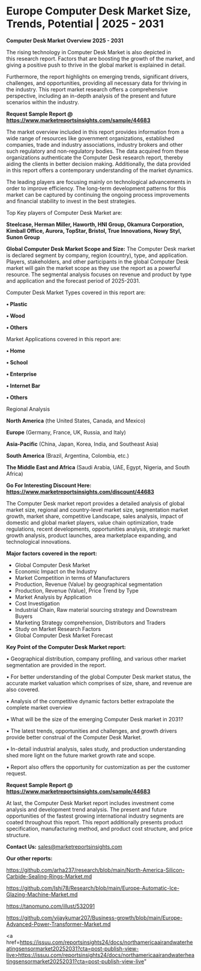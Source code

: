 # Europe Computer Desk Market Size, Trends, Potential | 2025 - 2031

<Strong> Computer Desk Market Overview 2025 - 2031</strong>

The rising technology in Computer Desk Market is also depicted in this research report. Factors that are boosting the growth of the market, and giving a positive push to thrive in the global market is explained in detail.

Furthermore, the report highlights on emerging trends, significant drivers, challenges, and opportunities, providing all necessary data for thriving in the industry. This report market research offers a comprehensive perspective, including an in-depth analysis of the present and future scenarios within the industry.

<strong>Request Sample Report @ <a href=https://www.marketreportsinsights.com/sample/44683>https://www.marketreportsinsights.com/sample/44683</a></strong>

The market overview included in this report provides information from a wide range of resources like government organizations, established companies, trade and industry associations, industry brokers and other such regulatory and non-regulatory bodies. The data acquired from these organizations authenticate the Computer Desk research report, thereby aiding the clients in better decision making. Additionally, the data provided in this report offers a contemporary understanding of the market dynamics.

The leading players are focusing mainly on technological advancements in order to improve efficiency. The long-term development patterns for this market can be captured by continuing the ongoing process improvements and financial stability to invest in the best strategies.

Top Key players of Computer Desk Market are:

<strong>Steelcase, Herman Miller, Haworth, HNI Group, Okamura Corporation, Kimball Office, Aurora, TopStar, Bristol, True Innovations, Nowy Styl, Sunon Group</strong>

<strong><b>Global Computer Desk Market Scope and Size:</b></strong>
The Computer Desk market is declared segment by company, region (country), type, and application. Players, stakeholders, and other participants in the global Computer Desk market will gain the market scope as they use the report as a powerful resource. The segmental analysis focuses on revenue and product by type and application and the forecast period of 2025-2031.

Computer Desk Market Types covered in this report are:

<strong>•  Plastic

•  Wood

•  Others</strong>

Market Applications covered in this report are:

<strong>•  Home

•  School

•  Enterprise

•  Internet Bar

•  Others</strong> 

Regional Analysis

<strong>North America</strong> (the United States, Canada, and Mexico)

<strong>Europe</strong> (Germany, France, UK, Russia, and Italy)

<strong>Asia-Pacific</strong> (China, Japan, Korea, India, and Southeast Asia)

<strong>South America</strong> (Brazil, Argentina, Colombia, etc.)

<strong>The Middle East and Africa</strong> (Saudi Arabia, UAE, Egypt, Nigeria, and South Africa)

<strong>Go For Interesting Discount Here: <a href=https://www.marketreportsinsights.com/discount/44683>https://www.marketreportsinsights.com/discount/44683</a></strong>

The Computer Desk market report provides a detailed analysis of global market size, regional and country-level market size, segmentation market growth, market share, competitive Landscape, sales analysis, impact of domestic and global market players, value chain optimization, trade regulations, recent developments, opportunities analysis, strategic market growth analysis, product launches, area marketplace expanding, and technological innovations.

<strong><b>Major factors covered in the report:</b></strong>
<ul>
  <li>Global Computer Desk Market </li>
  <li>Economic Impact on the Industry</li>
  <li>Market Competition in terms of Manufacturers</li>
  <li>Production, Revenue (Value) by geographical segmentation</li>
  <li>Production, Revenue (Value), Price Trend by Type</li>
  <li>Market Analysis by Application</li>
  <li>Cost Investigation</li>
  <li>Industrial Chain, Raw material sourcing strategy and Downstream Buyers</li>
  <li>Marketing Strategy comprehension, Distributors and Traders</li>
  <li>Study on Market Research Factors</li>
  <li>Global Computer Desk Market Forecast</li>
</ul>

<strong><b>Key Point of the Computer Desk Market report:</b></strong>

• Geographical distribution, company profiling, and various other market segmentation are provided in the report.

• For better understanding of the global Computer Desk market status, the accurate market valuation which comprises of size, share, and revenue are also covered.

• Analysis of the competitive dynamic factors better extrapolate the complete market overview

• What will be the size of the emerging Computer Desk market in 2031?

• The latest trends, opportunities and challenges, and growth drivers provide better construal of the Computer Desk Market.

• In-detail industrial analysis, sales study, and production understanding shed more light on the future market growth rate and scope.

• Report also offers the opportunity for customization as per the customer request.

<strong>Request Sample Report @ <a href=https://www.marketreportsinsights.com/sample/44683>https://www.marketreportsinsights.com/sample/44683</a></strong>

At last, the Computer Desk Market report includes investment come analysis and development trend analysis. The present and future opportunities of the fastest growing international industry segments are coated throughout this report. This report additionally presents product specification, manufacturing method, and product cost structure, and price structure.

<strong>Contact Us:</strong>
sales@marketreportsinsights.com

<strong>Our other reports:</strong>

<a href=https://github.com/arha237/research/blob/main/North-America-Silicon-Carbide-Sealing-Rings-Market.md>https://github.com/arha237/research/blob/main/North-America-Silicon-Carbide-Sealing-Rings-Market.md</a>

<a href=https://github.com/Ishi78/Research/blob/main/Europe-Automatic-Ice-Glazing-Machine-Market.md>https://github.com/Ishi78/Research/blob/main/Europe-Automatic-Ice-Glazing-Machine-Market.md</a>

<a href=https://tanomuno.com/illust/532091>https://tanomuno.com/illust/532091</a>

<a href=https://github.com/vijaykumar207/Business-growth/blob/main/Europe-Advanced-Power-Transformer-Market.md>https://github.com/vijaykumar207/Business-growth/blob/main/Europe-Advanced-Power-Transformer-Market.md</a>

<a href=https://issuu.com/reportsinsights24/docs/northamericaairandwaterheatingsensormarket20252031?cta=post-publish-view-live>https://issuu.com/reportsinsights24/docs/northamericaairandwaterheatingsensormarket20252031?cta=post-publish-view-live</a>"
